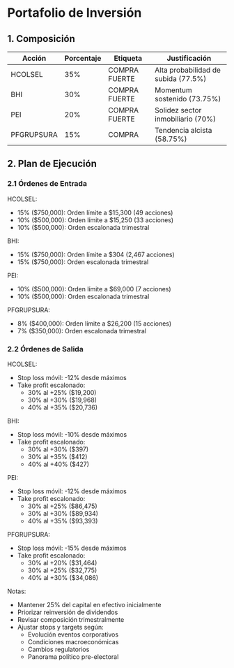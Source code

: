 # Portafolio de Inversión

## 1. Composición

| Acción | Porcentaje | Etiqueta | Justificación |
|--------|------------|----------|---------------|
| HCOLSEL | 35% | COMPRA FUERTE | Alta probabilidad de subida (77.5%) |
| BHI | 30% | COMPRA FUERTE | Momentum sostenido (73.75%) |
| PEI | 20% | COMPRA FUERTE | Solidez sector inmobiliario (70%) |
| PFGRUPSURA | 15% | COMPRA | Tendencia alcista (58.75%) |

## 2. Plan de Ejecución

### 2.1 Órdenes de Entrada

HCOLSEL:
- 15% ($750,000): Orden límite a $15,300 (49 acciones)
- 10% ($500,000): Orden límite a $15,250 (33 acciones)
- 10% ($500,000): Orden escalonada trimestral

BHI:
- 15% ($750,000): Orden límite a $304 (2,467 acciones)
- 15% ($750,000): Orden escalonada trimestral

PEI:
- 10% ($500,000): Orden límite a $69,000 (7 acciones)
- 10% ($500,000): Orden escalonada trimestral

PFGRUPSURA:
- 8% ($400,000): Orden límite a $26,200 (15 acciones)
- 7% ($350,000): Orden escalonada trimestral

### 2.2 Órdenes de Salida

HCOLSEL:
- Stop loss móvil: -12% desde máximos
- Take profit escalonado:
  * 30% al +25% ($19,200)
  * 30% al +30% ($19,968)
  * 40% al +35% ($20,736)

BHI:
- Stop loss móvil: -10% desde máximos
- Take profit escalonado:
  * 30% al +30% ($397)
  * 30% al +35% ($412)
  * 40% al +40% ($427)

PEI:
- Stop loss móvil: -12% desde máximos
- Take profit escalonado:
  * 30% al +25% ($86,475)
  * 30% al +30% ($89,934)
  * 40% al +35% ($93,393)

PFGRUPSURA:
- Stop loss móvil: -15% desde máximos
- Take profit escalonado:
  * 30% al +20% ($31,464)
  * 30% al +25% ($32,775)
  * 40% al +30% ($34,086)

Notas:
- Mantener 25% del capital en efectivo inicialmente
- Priorizar reinversión de dividendos
- Revisar composición trimestralmente
- Ajustar stops y targets según:
  * Evolución eventos corporativos
  * Condiciones macroeconómicas
  * Cambios regulatorios
  * Panorama político pre-electoral 
